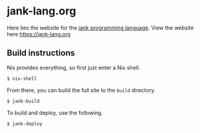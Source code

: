 # jank-lang.org
Here lies the website for the [jank programming language](https://github.com/jeaye/jank). View the website here https://jank-lang.org

## Build instructions
Nix provides everything, so first just enter a Nix shell.

```bash
$ nix-shell
```

From there, you can build the full site to the `build` directory.

```bash
$ jank-build
```

To build and deploy, use the following.

```bash
$ jank-deploy
```
